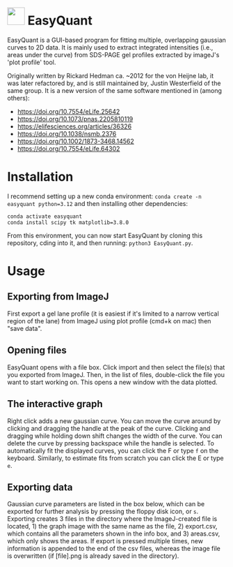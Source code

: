 # <img src="https://github.com/justmwest/easyquant/blob/main/Images/EasyQuant.png" width="40"> EasyQuant 

EasyQuant is a GUI-based program for fitting multiple, overlapping gaussian
curves to 2D data. It is mainly used to extract integrated intensities (i.e.,
areas under the curve) from SDS-PAGE gel profiles extracted by imageJ's 'plot
profile' tool.


Originally written by Rickard Hedman ca. ~2012 for the von Heijne lab, it was
later refactored by, and is still maintained by, Justin Westerfield of the same
group. It is a new version of the same software mentioned in (among others):
* https://doi.org/10.7554/eLife.25642
* https://doi.org/10.1073/pnas.2205810119
* https://elifesciences.org/articles/36326
* https://doi.org/10.1038/nsmb.2376
* https://doi.org/10.1002/1873-3468.14562
* https://doi.org/10.7554/eLife.64302


# Installation
I recommend setting up a new conda environment:
```conda create -n easyquant python=3.12```
and then installing other dependencies:
```
conda activate easyquant
conda install scipy tk matplotlib=3.8.0
```
From this environment, you can now start EasyQuant by cloning this repository, cding into it, and then running:
```python3 EasyQuant.py```.

# Usage

## Exporting from ImageJ
First export a gel lane profile (it is easiest if it's limited to a narrow vertical region of the lane) from ImageJ using plot profile (cmd+k on mac) then "save data". 

## Opening files
EasyQuant opens with a file box. Click import and then select the file(s) that you exported from ImageJ. Then, in the list of files, double-click the file you want to start working on. This opens a new window with the data plotted.

## The interactive graph
Right click adds a new gaussian curve. You can move the curve around by clicking and dragging the handle at the peak of the curve. Clicking and dragging while holding down shift changes the width of the curve. You can delete the curve by pressing backspace while the handle is selected.
To automatically fit the displayed curves, you can click the F or type ```f``` on the keyboard. Similarly, to estimate fits from scratch you can click the E or type ```e```.

## Exporting data
Gaussian curve parameters are listed in the box below, which can be exported for further analysis by pressing the floppy disk icon, or ```s```. Exporting creates 3 files in the directory where the ImageJ-created file is located, 1) the graph image with the same name as the file, 2) export.csv, which contains all the parameters shown in the info box, and 3) areas.csv, which only shows the areas. If export is pressed multiple times, new information is appended to the end of the csv files, whereas the image file is overwritten (if [file].png is already saved in the directory). 
